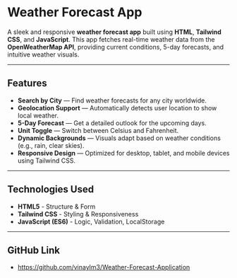 # Weather Forecast App

A sleek and responsive **weather forecast app** built using **HTML**, **Tailwind CSS**, and **JavaScript**. This app fetches real-time weather data from the **OpenWeatherMap API**, providing current conditions, 5-day forecasts, and intuitive weather visuals.

---

## Features

- **Search by City** — Find weather forecasts for any city worldwide.
- **Geolocation Support** — Automatically detects user location to show local weather.
- **5-Day Forecast** — Get a detailed outlook for the upcoming days.
- **Unit Toggle** — Switch between Celsius and Fahrenheit.
- **Dynamic Backgrounds** — Visuals adapt based on weather conditions (e.g., rain, clear skies).
- **Responsive Design** — Optimized for desktop, tablet, and mobile devices using Tailwind CSS.

---

## Technologies Used

- **HTML5** - Structure & Form
- **Tailwind CSS** - Styling & Responsiveness
- **JavaScript (ES6)** - Logic, Validation, LocalStorage

---

## GitHub Link

- https://github.com/vinaylm3/Weather-Forecast-Application
